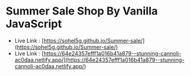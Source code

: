 # Summer Sale Shop By Vanilla JavaScript 


- Live Link : [https://sohel5g.github.io/Summer-sale/](https://sohel5g.github.io/Summer-sale/)
- Live Link : [https://64e24357efff1a016b41a879--stunning-cannoli-ac0daa.netlify.app/](https://64e24357efff1a016b41a879--stunning-cannoli-ac0daa.netlify.app/)
